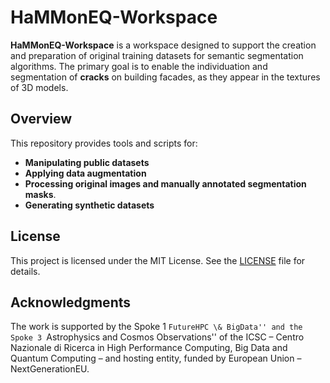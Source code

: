 # HaMMonEQ-Workspace

**HaMMonEQ-Workspace** is a workspace designed to support the creation and preparation of original training datasets for semantic segmentation algorithms. The primary goal is to enable the individuation and  segmentation of **cracks** on building facades, as they appear in the textures of 3D models.

## Overview

This repository provides tools and scripts for:

- **Manipulating public datasets** 
- **Applying data augmentation** 
- **Processing original images and manually annotated segmentation masks**.
- **Generating synthetic datasets** 

## License

This project is licensed under the MIT License. See the [LICENSE](LICENSE) file for details.

## Acknowledgments
The work is supported by the Spoke 1 ``FutureHPC \& BigData'' and the Spoke 3 ``Astrophysics and Cosmos Observations'' of the ICSC – Centro Nazionale di Ricerca in High Performance Computing, Big Data and Quantum Computing – and hosting entity, funded by European Union – NextGenerationEU.
